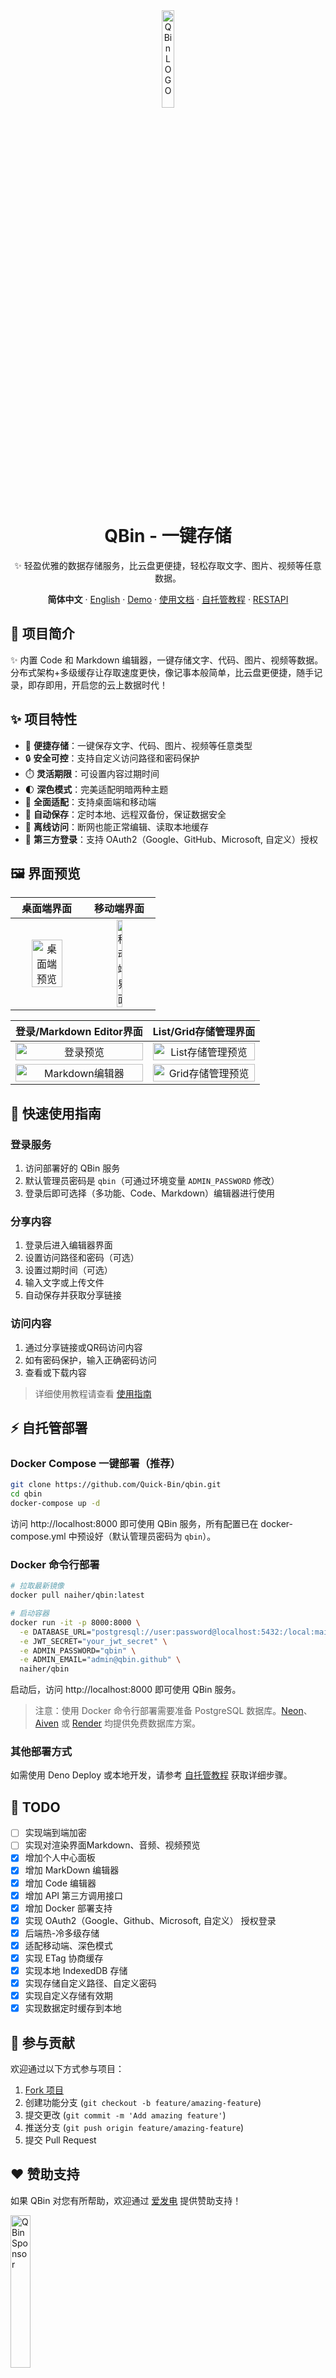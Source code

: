 <div align="center"><a name="readme-top"></a>
<img src="https://s3.tebi.io/lite/favicon.svg" width="20%" alt="QBin LOGO" title="QBin LOGO" />
<h1>QBin - 一键存储</h1>

✨ 轻盈优雅的数据存储服务，比云盘更便捷，轻松存取文字、图片、视频等任意数据。

**简体中文** · [English](README_EN.md) · [Demo](https://qbin.me) · [使用文档](Docs/document.md) · [自托管教程](Docs/self-host.md) · [RESTAPI](Docs/REST%20API.md)

</div>

## 📝 项目简介

✨ 内置 Code 和 Markdown 编辑器，一键存储文字、代码、图片、视频等数据。 <br/>
分布式架构+多级缓存让存取速度更快，像记事本般简单，比云盘更便捷，随手记录，即存即用，开启您的云上数据时代！

## ✨ 项目特性

- 🚀 **便捷存储**：一键保存文字、代码、图片、视频等任意类型
- 🔒 **安全可控**：支持自定义访问路径和密码保护
- ⏱️ **灵活期限**：可设置内容过期时间
- 🌓 **深色模式**：完美适配明暗两种主题
- 📱 **全面适配**：支持桌面端和移动端
- 🔄 **自动保存**：定时本地、远程双备份，保证数据安全
- 📵 **离线访问**：断网也能正常编辑、读取本地缓存
- 🔑 **第三方登录**：支持 OAuth2（Google、GitHub、Microsoft, 自定义）授权

## 🖼️ 界面预览

|                                            桌面端界面                                            |                                               移动端界面                                                |
|:-------------------------------------------------------------------------------------------:|:--------------------------------------------------------------------------------------------------:|
|    <img src="https://s3.tebi.io/lite/windows.png" alt="桌面端预览" title="桌面端预览" width="70%">    |        <img src="https://s3.tebi.io/lite/mobile.png" alt="移动端界面" title="移动端界面" width="30%">        |

|                                                登录/Markdown Editor界面                                                |                                                List/Grid存储管理界面                                                |
|:------------------------------------------------------------------------------------------------------------------:|:-------------------------------------------------------------------------------------------------------------:|
|             <img src="https://s3.tebi.io/lite/preview-login.png" alt="登录预览" title="登录预览" width="100%">             |   <img src="https://s3.tebi.io/lite/preview-storage.png" alt="List存储管理预览" title="List存储管理预览" width="100%">    |
| <img src="https://s3.tebi.io/lite/preview-editor-markdown.png" alt="Markdown编辑器" title="Markdown编辑器" width="100%"> | <img src="https://s3.tebi.io/lite/preview-storage-grid.png" alt="Grid存储管理预览" title="Grid存储管理预览" width="100%"> |


## 🚀 快速使用指南

### 登录服务

1. 访问部署好的 QBin 服务
2. 默认管理员密码是 `qbin`（可通过环境变量 `ADMIN_PASSWORD` 修改）
3. 登录后即可选择（多功能、Code、Markdown）编辑器进行使用

### 分享内容

1. 登录后进入编辑器界面
2. 设置访问路径和密码（可选）
3. 设置过期时间（可选）
4. 输入文字或上传文件
5. 自动保存并获取分享链接

### 访问内容

1. 通过分享链接或QR码访问内容
2. 如有密码保护，输入正确密码访问
3. 查看或下载内容

> 详细使用教程请查看 [使用指南](https://qbin.me/r/document)

## ⚡ 自托管部署

### Docker Compose 一键部署（推荐）

```bash
git clone https://github.com/Quick-Bin/qbin.git
cd qbin
docker-compose up -d
```

访问 http://localhost:8000 即可使用 QBin 服务，所有配置已在 docker-compose.yml 中预设好（默认管理员密码为 `qbin`）。

### Docker 命令行部署

```bash
# 拉取最新镜像
docker pull naiher/qbin:latest

# 启动容器
docker run -it -p 8000:8000 \
  -e DATABASE_URL="postgresql://user:password@localhost:5432:/local:main?sslmode=require" \
  -e JWT_SECRET="your_jwt_secret" \
  -e ADMIN_PASSWORD="qbin" \
  -e ADMIN_EMAIL="admin@qbin.github" \
  naiher/qbin
```

启动后，访问 http://localhost:8000 即可使用 QBin 服务。

> 注意：使用 Docker 命令行部署需要准备 PostgreSQL 数据库。[Neon](https://neon.tech/)、[Aiven](https://aiven.io/) 或 [Render](https://render.com/docs/deploy-mysql) 均提供免费数据库方案。

### 其他部署方式

如需使用 Deno Deploy 或本地开发，请参考 [自托管教程](Docs/self-host.md) 获取详细步骤。

## 🚀 TODO
- [ ] 实现端到端加密
- [ ] 实现对渲染界面Markdown、音频、视频预览
- [x] 增加个人中心面板
- [x] 增加 MarkDown 编辑器
- [x] 增加 Code 编辑器
- [x] 增加 API 第三方调用接口
- [x] 增加 Docker 部署支持
- [x] 实现 OAuth2（Google、Github、Microsoft, 自定义） 授权登录
- [x] 后端热-冷多级存储
- [x] 适配移动端、深色模式
- [x] 实现 ETag 协商缓存
- [x] 实现本地 IndexedDB 存储
- [x] 实现存储自定义路径、自定义密码
- [x] 实现自定义存储有效期
- [x] 实现数据定时缓存到本地

## 🤝 参与贡献

欢迎通过以下方式参与项目：

1. [Fork 项目](https://github.com/Quick-Bin/Qbin/fork)
2. 创建功能分支 (`git checkout -b feature/amazing-feature`)
3. 提交更改 (`git commit -m 'Add amazing feature'`)
4. 推送分支 (`git push origin feature/amazing-feature`)
5. 提交 Pull Request

## ❤ 赞助支持

如果 QBin 对您有所帮助，欢迎通过 [爱发电](https://afdian.com/a/naihe) 提供赞助支持！

<a title="QBin Sponsor" href="https://afdian.com/a/naihe" target="_blank" rel="noopener">
  <img src=https://s3.tebi.io/lite/Sponsor.svg width=25% alt="QBin Sponsor" title="QBin Sponsor" />
</a>

## 许可证

本项目采用 [GPL-3.0](LICENSE) 许可证开源。
